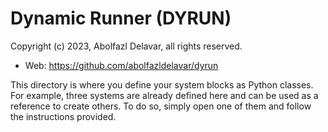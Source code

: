 # Dynamic Runner (DYRUN)
Copyright (c) 2023, Abolfazl Delavar, all rights reserved.
 - Web: https://github.com/abolfazldelavar/dyrun

This directory is where you define your system blocks as Python classes. For example, three systems are already defined here and can be used as a reference to create others. To do so, simply open one of them and follow the instructions provided.